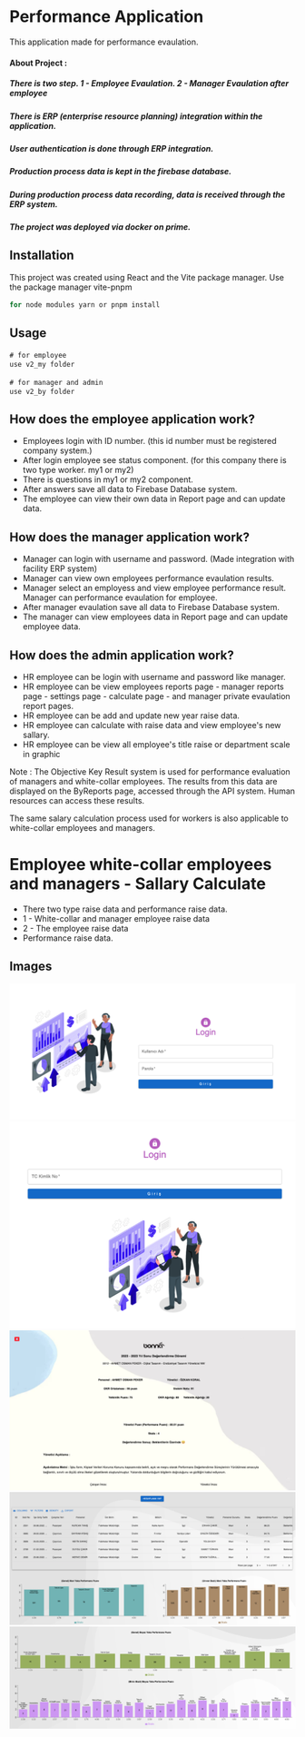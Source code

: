 # Performance Application

This application made for performance evaulation.

#### About Project : 
##### There is two step. 1 - Employee Evaulation. 2 - Manager Evaulation after employee
##### There is ERP (enterprise resource planning) integration within the application.
##### User authentication is done through ERP integration.
##### Production process data is kept in the firebase database.
##### During production process data recording, data is received through the ERP system.
##### The project was deployed via docker on prime.

## Installation
This project was created using React and the Vite package manager.
Use the package manager vite-pnpm


```bash
for node modules yarn or pnpm install
```

## Usage

```
# for employee
use v2_my folder

# for manager and admin
use v2_by folder

```

## How does the employee application work?
* Employees login with ID number. (this id number must be registered company system.)
* After login employee see status component. (for this company there is two type worker. my1 or my2)
* There is questions in my1 or my2 component.
* After answers save all data to Firebase Database system.
* The employee can view their own data in Report page and can update data.

## How does the manager application work?
* Manager can login with username and password. (Made integration with facility ERP system)
* Manager can view own employees performance evaulation results.
* Manager select an employess and view employee performance result. Manager can performance evaulation for employee.
* After manager evaulation save all data to Firebase Database system.
* The manager can view employees data in Report page and can update employee data.

## How does the admin application work?
* HR employee can be login with username and password like manager.
* HR employee can be view employees reports page - manager reports page - settings page - calculate page - and manager private evaulation report pages.
* HR employee can be add and update new year raise data.
* HR employee can calculate with raise data and view employee's new sallary.
* HR employee can be view all employee's title raise or department scale in graphic

Note : The Objective Key Result system is used for performance evaluation of managers and white-collar employees. The results from this data are displayed on the ByReports page, accessed through the API system. Human resources can access these results.

The same salary calculation process used for workers is also applicable to white-collar employees and managers.

# Employee white-collar employees and managers - Sallary Calculate
* There two type raise data and performance raise data.
* 1 - White-collar and manager employee raise data
* 2 - The employee raise data
* Performance raise data.


## Images

![ManagerLoginpage](./pictures/loginPage.png)
![userLoginPage](./pictures/userLoginPage.png)
![twiserApiData](./pictures/twiserSonuc.png)
![hesaplamaGrafikSonuc](./pictures/hesaplamaGrafikSonuc1.png)
![hesaplamaGrafikSonuc](./pictures/hesaplamaGrafikSonuc2.png)
